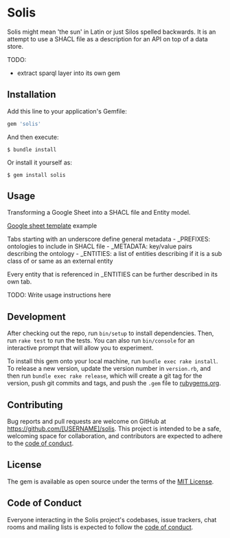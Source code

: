 # Solis

Solis might mean 'the sun' in Latin or just Silos spelled backwards. It is an attempt to use a SHACL file as a description for an API on top of a data store.


TODO:
 - extract sparql layer into its own gem

## Installation

Add this line to your application's Gemfile:

```ruby
gem 'solis'
```

And then execute:

    $ bundle install

Or install it yourself as:

    $ gem install solis

## Usage

Transforming a Google Sheet into a SHACL file and Entity model.

[Google sheet template](https://docs.google.com/spreadsheets/d/1vi2U9Gpgu9mA6OpvrDBWRg8oVKs6Es63VyLDIKFNWYM/edit?usp=drive_web&ouid=105856802847127219255) example

Tabs starting with an underscore define general metadata 
    - _PREFIXES: ontologies to include in SHACL file
    - _METADATA: key/value pairs describing the ontology
    - _ENTITIES: a list of entities describing if it is a sub class of or same as an external entity

Every entity that is referenced in _ENTITIES can be further described in its own tab.




TODO: Write usage instructions here

## Development

After checking out the repo, run `bin/setup` to install dependencies. Then, run `rake test` to run the tests. You can also run `bin/console` for an interactive prompt that will allow you to experiment.

To install this gem onto your local machine, run `bundle exec rake install`. To release a new version, update the version number in `version.rb`, and then run `bundle exec rake release`, which will create a git tag for the version, push git commits and tags, and push the `.gem` file to [rubygems.org](https://rubygems.org).

## Contributing

Bug reports and pull requests are welcome on GitHub at https://github.com/[USERNAME]/solis. This project is intended to be a safe, welcoming space for collaboration, and contributors are expected to adhere to the [code of conduct](https://github.com/[USERNAME]/solis/blob/master/CODE_OF_CONDUCT.md).


## License

The gem is available as open source under the terms of the [MIT License](https://opensource.org/licenses/MIT).

## Code of Conduct

Everyone interacting in the Solis project's codebases, issue trackers, chat rooms and mailing lists is expected to follow the [code of conduct](https://github.com/[USERNAME]/solis/blob/master/CODE_OF_CONDUCT.md).

